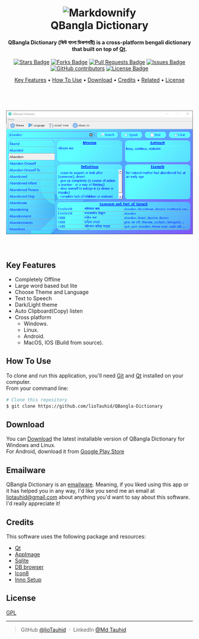 
<h1 align="center">
  <br>
  <a><img src="https://raw.githubusercontent.com/lioTauhid/QBangla-Dictionary/main/external_assets/logo.png" alt="Markdownify" width="200"></a>
  <br>
  QBangla Dictionary
  <br>
</h1>

<h4 align="center">QBangla Dictionary (কিউ বাংলা ডিকশনারী) is a cross-platform bengali dictionary that built on top of <a href="https://www.qt.io/" target="_blank">Qt</a>.</h4>
<div align="center">
<a href="https://github.com/lioTauhid/QBangla-Dictionary/stargazers"><img src="https://img.shields.io/github/stars/lioTauhid/QBangla-Dictionary" alt="Stars Badge"/></a>
<a href="https://github.com/lioTauhid/QBangla-Dictionary/network/members"><img src="https://img.shields.io/github/forks/lioTauhid/QBangla-Dictionary" alt="Forks Badge"/></a>
<a href="https://github.com/lioTauhid/QBangla-Dictionary/pulls"><img src="https://img.shields.io/github/issues-pr/lioTauhid/QBangla-Dictionary" alt="Pull Requests Badge"/></a>
<a href="https://github.com/lioTauhid/QBangla-Dictionary/issues"><img src="https://img.shields.io/github/issues/lioTauhid/QBangla-Dictionary" alt="Issues Badge"/></a>
<a href="https://github.com/lioTauhid/QBangla-Dictionary/graphs/contributors"><img alt="GitHub contributors" src="https://img.shields.io/github/contributors/lioTauhid/QBangla-Dictionary?color=2b9348"></a>
<a href="https://github.com/lioTauhid/QBangla-Dictionary/blob/master/LICENSE"><img src="https://img.shields.io/github/license/lioTauhid/QBangla-Dictionary?color=2b9348" alt="License Badge"/></a>
</div>
<p align="center">
  <a href="#key-features">Key Features</a> •
  <a href="#how-to-use">How To Use</a> •
  <a href="#download">Download</a> •
  <a href="#credits">Credits</a> •
  <a href="#related">Related</a> •
  <a href="#license">License</a>
</p>
<h1 align="center">
  <br>
  <a><img src="https://raw.githubusercontent.com/lioTauhid/QBangla-Dictionary/main/external_assets/Screenshot.png"></a>
  <br>
  <br>
</h1>

## Key Features

* Completely Offline
* Large word based but lite
* Choose Theme and Language
* Text to Speech
* Dark/Light theme
* Auto Clipboard(Copy) listen
* Cross platform
  - Windows.
  - Linux.
  - Android.
  - MacOS, IOS (Build from source).


## How To Use

To clone and run this application, you'll need [Git](https://git-scm.com) and [Qt](https://www.qt.io/) installed on your computer. \
From your command line:

```bash
# Clone this repository
$ git clone https://github.com/lioTauhid/QBangla-Dictionary
```

## Download

You can [Download](https://github.com/lioTauhid/QBangla-Dictionary/releases) the latest installable version of QBangla Dictionary for Windows and Linux.\
For Android, download it from [Google Play Store](https://play.google.com/store/apps/details?id=lio.tauhid.bijoyekush)

## Emailware

QBangla Dictionary is an [emailware](https://en.wiktionary.org/wiki/emailware). Meaning, if you liked using this app or it has helped you in any way, I'd like you send me an email at <liotauhid@gmail.com> about anything you'd want to say about this software. I'd really appreciate it!

## Credits

This software uses the following package and resources:

- [Qt](https://www.qt.io/)
- [AppImage](https://github.com/probonopd/linuxdeployqt)
- [Sqlite](https://www.sqlite.org/index.html)
- [DB browser](https://sqlitebrowser.org/)
- [Icon8](https://icons8.com/)
- [Inno Setup](https://jrsoftware.org/isinfo.php)

## License

[GPL](https://raw.githubusercontent.com/lioTauhid/QBangla-Dictionary/main/LICENSE.txt)

---

> GitHub [@lioTauhid](https://github.com/lioTauhid) &nbsp;&middot;&nbsp;
> LinkedIn [@Md Tauhid](https://www.linkedin.com/in/md-tauhid-5861b8140/)

